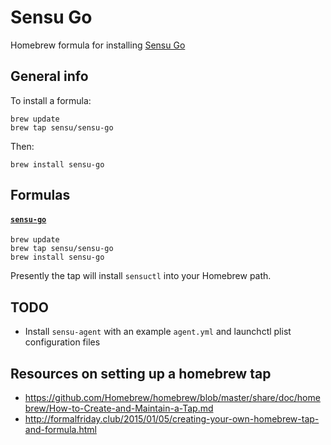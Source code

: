 # Sensu Go

Homebrew formula for installing [Sensu Go][1]

## General info

To install a formula:

```
brew update
brew tap sensu/sensu-go
```

Then:

```
brew install sensu-go
```

## Formulas

#### [`sensu-go`][1]

```
brew update
brew tap sensu/sensu-go
brew install sensu-go
```

Presently the tap will install `sensuctl` into your Homebrew path.

## TODO

* Install `sensu-agent` with an example `agent.yml` and launchctl plist configuration files

## Resources on setting up a homebrew tap

* https://github.com/Homebrew/homebrew/blob/master/share/doc/homebrew/How-to-Create-and-Maintain-a-Tap.md
* http://formalfriday.club/2015/01/05/creating-your-own-homebrew-tap-and-formula.html

[1]: https://github.com/sensu/sensu-go
